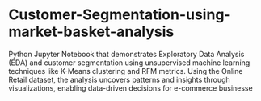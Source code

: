 # Customer-Segmentation-using-market-basket-analysis
Python Jupyter Notebook that demonstrates Exploratory Data Analysis (EDA) and customer segmentation using unsupervised machine learning techniques like K-Means clustering and RFM metrics. Using the Online Retail dataset, the analysis uncovers patterns and insights through visualizations, enabling data-driven decisions for e-commerce businesse
